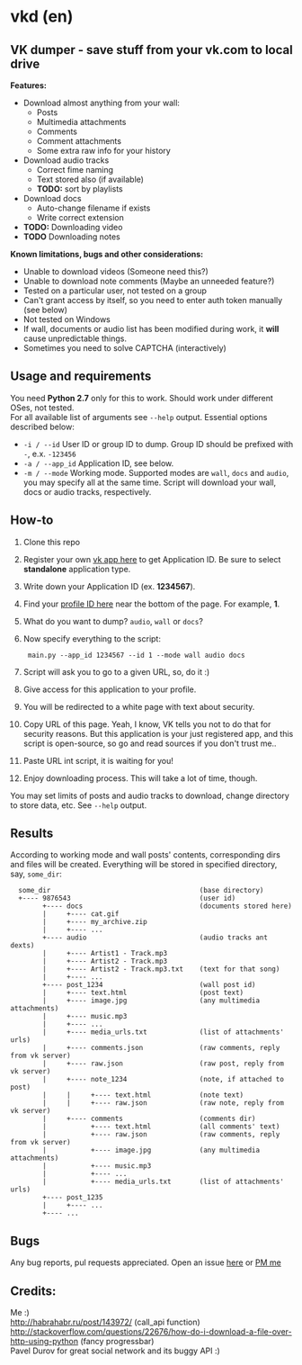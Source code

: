vkd (en)
===

VK dumper - save stuff from your vk.com to local drive
---

**Features:**

* Download almost anything from your wall:
    * Posts
    * Multimedia attachments
    * Comments
    * Comment attachments
    * Some extra raw info for your history
* Download audio tracks
    * Correct fime naming
    * Text stored also (if available)
    * **TODO:** sort by playlists
* Download docs
    * Auto-change filename if exists
    * Write correct extension
* **TODO:** Downloading video 
* **TODO** Downloading notes

**Known limitations, bugs and other considerations:**

* Unable to download videos (Someone need this?)
* Unable to download note comments (Maybe an unneeded feature?)
* Tested on a particular user, not tested on a group
* Can't grant access by itself, so you need to enter auth token manually (see below)
* Not tested on Windows
* If wall, documents or audio list has been modified during work, it **will** cause unpredictable things.
* Sometimes you need to solve CAPTCHA (interactively)

Usage and requirements
---
You need **Python 2.7** only for this to work. Should work under different OSes, not tested.  
For all available list of arguments see `--help` output.
Essential options described below:
* `-i / --id`    User ID or group ID to dump. Group ID should be prefixed with `-`, e.x. `-123456`
* `-a / --app_id`	Application ID, see below.
* `-m / --mode` Working mode. Supported modes are `wall`, `docs` and `audio`, you may specify all at the same time. Script will download your wall, docs or audio tracks, respectively.

How-to
---
1. Clone this repo
2. Register your own [vk app here](https://vk.com/editapp?act=create) to get Application ID. Be sure to select **standalone** application type.
3. Write down your Application ID (ex. **1234567**).
4. Find your [profile ID here](https://vk.com/settings) near the bottom of the page. For example, **1**.
5. What do you want to dump? `audio`, `wall` or `docs`?
6. Now specify everything to the script:

        main.py --app_id 1234567 --id 1 --mode wall audio docs

7. Script will ask you to go to a given URL, so, do it :)
8. Give access for this application to your profile.
9. You will be redirected to a white page with text about security.
10. Copy URL of this page. Yeah, I know, VK tells you not to do that for security reasons. But this application is your just registered app, and this script is open-source, so go and read sources if you don't trust me..
11. Paste URL int script, it is waiting for you!
12. Enjoy downloading process. This will take a lot of time, though.

You may set limits of posts and audio tracks to download, change directory to store data, etc. See `--help` output.

Results
---
According to working mode and wall posts' contents, corresponding dirs and files will be created.
Everything will be stored in specified directory, say, `some_dir`:
   
      some_dir                                     (base directory)
      +---- 9876543                                (user id)
            +---- docs                             (documents stored here)
            |     +---- cat.gif
            |     +---- my_archive.zip
            |     +---- ...
            +---- audio                            (audio tracks ant dexts)
            |     +---- Artist1 - Track.mp3
            |     +---- Artist2 - Track.mp3
            |     +---- Artist2 - Track.mp3.txt    (text for that song)
            |     +---- ...
            +---- post_1234                        (wall post id)
            |     +---- text.html                  (post text)
            |     +---- image.jpg                  (any multimedia attachments)
            |     +---- music.mp3                  
            |     +---- ...
            |     +---- media_urls.txt             (list of attachments' urls)
            |     +---- comments.json              (raw comments, reply from vk server)
            |     +---- raw.json                   (raw post, reply from vk server)
            |     +---- note_1234                  (note, if attached to post)
            |     |     +---- text.html            (note text)
            |     |     +---- raw.json             (raw note, reply from vk server)
            |     +---- comments                   (comments dir)
            |           +---- text.html            (all comments' text)
            |           +---- raw.json             (raw comments, reply from vk server)
            |           +---- image.jpg            (any multimedia attachments)
            |           +---- music.mp3                  
            |           +---- ...
            |           +---- media_urls.txt       (list of attachments' urls)
            +---- post_1235
            |     +---- ...
            +---- ...
                        


Bugs
---
Any bug reports, pul requests appreciated. Open an issue [here](https://github.com/Rast1234/vkd/issues) or [PM me](https://vk.com/rast1234)

Credits:
---

Me :)  
http://habrahabr.ru/post/143972/ (call_api function)  
http://stackoverflow.com/questions/22676/how-do-i-download-a-file-over-http-using-python (fancy progressbar)  
Pavel Durov for great social network and its buggy API :)  
    
